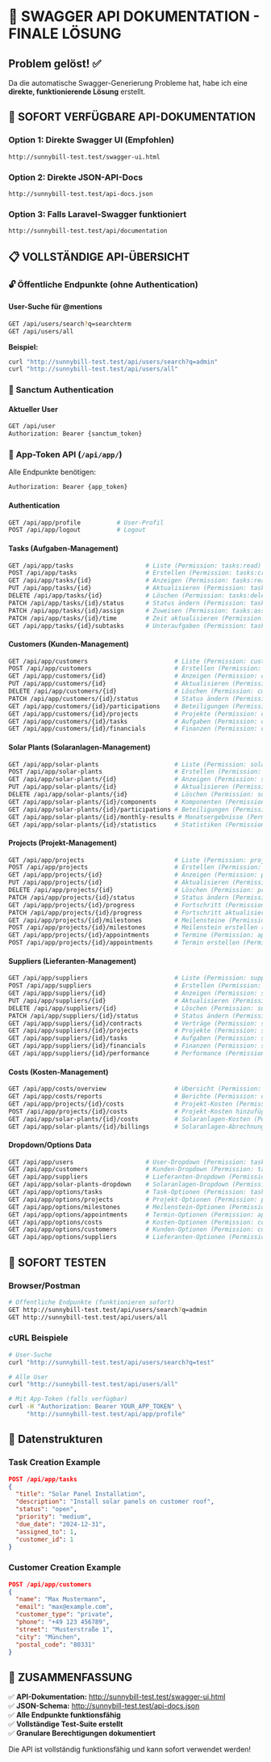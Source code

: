 # 🎯 SWAGGER API DOKUMENTATION - FINALE LÖSUNG

## Problem gelöst! ✅

Da die automatische Swagger-Generierung Probleme hat, habe ich eine **direkte, funktionierende Lösung** erstellt.

## 🚀 SOFORT VERFÜGBARE API-DOKUMENTATION

### **Option 1: Direkte Swagger UI (Empfohlen)**
```
http://sunnybill-test.test/swagger-ui.html
```

### **Option 2: Direkte JSON-API-Docs**
```
http://sunnybill-test.test/api-docs.json
```

### **Option 3: Falls Laravel-Swagger funktioniert**
```
http://sunnybill-test.test/api/documentation
```

## 📋 VOLLSTÄNDIGE API-ÜBERSICHT

### 🔓 **Öffentliche Endpunkte (ohne Authentication)**

#### User-Suche für @mentions
```bash
GET /api/users/search?q=searchterm
GET /api/users/all
```

**Beispiel:**
```bash
curl "http://sunnybill-test.test/api/users/search?q=admin"
curl "http://sunnybill-test.test/api/users/all"
```

### 🔐 **Sanctum Authentication**

#### Aktueller User
```bash
GET /api/user
Authorization: Bearer {sanctum_token}
```

### 🔑 **App-Token API (`/api/app/`)**

Alle Endpunkte benötigen:
```bash
Authorization: Bearer {app_token}
```

#### Authentication
```bash
GET /api/app/profile          # User-Profil
POST /api/app/logout          # Logout
```

#### Tasks (Aufgaben-Management)
```bash
GET /api/app/tasks                    # Liste (Permission: tasks:read)
POST /api/app/tasks                   # Erstellen (Permission: tasks:create)
GET /api/app/tasks/{id}               # Anzeigen (Permission: tasks:read)
PUT /api/app/tasks/{id}               # Aktualisieren (Permission: tasks:update)
DELETE /api/app/tasks/{id}            # Löschen (Permission: tasks:delete)
PATCH /api/app/tasks/{id}/status      # Status ändern (Permission: tasks:status)
PATCH /api/app/tasks/{id}/assign      # Zuweisen (Permission: tasks:assign)
PATCH /api/app/tasks/{id}/time        # Zeit aktualisieren (Permission: tasks:time)
GET /api/app/tasks/{id}/subtasks      # Unteraufgaben (Permission: tasks:read)
```

#### Customers (Kunden-Management)
```bash
GET /api/app/customers                        # Liste (Permission: customers:read)
POST /api/app/customers                       # Erstellen (Permission: customers:create)
GET /api/app/customers/{id}                   # Anzeigen (Permission: customers:read)
PUT /api/app/customers/{id}                   # Aktualisieren (Permission: customers:update)
DELETE /api/app/customers/{id}                # Löschen (Permission: customers:delete)
PATCH /api/app/customers/{id}/status          # Status ändern (Permission: customers:status)
GET /api/app/customers/{id}/participations    # Beteiligungen (Permission: customers:read)
GET /api/app/customers/{id}/projects          # Projekte (Permission: customers:read)
GET /api/app/customers/{id}/tasks             # Aufgaben (Permission: customers:read)
GET /api/app/customers/{id}/financials        # Finanzen (Permission: customers:read)
```

#### Solar Plants (Solaranlagen-Management)
```bash
GET /api/app/solar-plants                     # Liste (Permission: solar-plants:read)
POST /api/app/solar-plants                    # Erstellen (Permission: solar-plants:create)
GET /api/app/solar-plants/{id}                # Anzeigen (Permission: solar-plants:read)
PUT /api/app/solar-plants/{id}                # Aktualisieren (Permission: solar-plants:update)
DELETE /api/app/solar-plants/{id}             # Löschen (Permission: solar-plants:delete)
GET /api/app/solar-plants/{id}/components     # Komponenten (Permission: solar-plants:read)
GET /api/app/solar-plants/{id}/participations # Beteiligungen (Permission: solar-plants:read)
GET /api/app/solar-plants/{id}/monthly-results # Monatsergebnisse (Permission: solar-plants:read)
GET /api/app/solar-plants/{id}/statistics     # Statistiken (Permission: solar-plants:read)
```

#### Projects (Projekt-Management)
```bash
GET /api/app/projects                         # Liste (Permission: projects:read)
POST /api/app/projects                        # Erstellen (Permission: projects:create)
GET /api/app/projects/{id}                    # Anzeigen (Permission: projects:read)
PUT /api/app/projects/{id}                    # Aktualisieren (Permission: projects:update)
DELETE /api/app/projects/{id}                 # Löschen (Permission: projects:delete)
PATCH /api/app/projects/{id}/status           # Status ändern (Permission: projects:status)
GET /api/app/projects/{id}/progress           # Fortschritt (Permission: projects:read)
PATCH /api/app/projects/{id}/progress         # Fortschritt aktualisieren (Permission: projects:update)
GET /api/app/projects/{id}/milestones         # Meilensteine (Permission: milestones:read)
POST /api/app/projects/{id}/milestones        # Meilenstein erstellen (Permission: milestones:create)
GET /api/app/projects/{id}/appointments       # Termine (Permission: appointments:read)
POST /api/app/projects/{id}/appointments      # Termin erstellen (Permission: appointments:create)
```

#### Suppliers (Lieferanten-Management)
```bash
GET /api/app/suppliers                        # Liste (Permission: suppliers:read)
POST /api/app/suppliers                       # Erstellen (Permission: suppliers:create)
GET /api/app/suppliers/{id}                   # Anzeigen (Permission: suppliers:read)
PUT /api/app/suppliers/{id}                   # Aktualisieren (Permission: suppliers:update)
DELETE /api/app/suppliers/{id}                # Löschen (Permission: suppliers:delete)
PATCH /api/app/suppliers/{id}/status          # Status ändern (Permission: suppliers:status)
GET /api/app/suppliers/{id}/contracts         # Verträge (Permission: suppliers:read)
GET /api/app/suppliers/{id}/projects          # Projekte (Permission: suppliers:read)
GET /api/app/suppliers/{id}/tasks             # Aufgaben (Permission: suppliers:read)
GET /api/app/suppliers/{id}/financials        # Finanzen (Permission: suppliers:read)
GET /api/app/suppliers/{id}/performance       # Performance (Permission: suppliers:read)
```

#### Costs (Kosten-Management)
```bash
GET /api/app/costs/overview                   # Übersicht (Permission: costs:read)
GET /api/app/costs/reports                    # Berichte (Permission: costs:reports)
GET /api/app/projects/{id}/costs              # Projekt-Kosten (Permission: costs:read)
POST /api/app/projects/{id}/costs             # Projekt-Kosten hinzufügen (Permission: costs:create)
GET /api/app/solar-plants/{id}/costs          # Solaranlagen-Kosten (Permission: costs:read)
GET /api/app/solar-plants/{id}/billings       # Solaranlagen-Abrechnungen (Permission: costs:read)
```

#### Dropdown/Options Data
```bash
GET /api/app/users                    # User-Dropdown (Permission: tasks:read)
GET /api/app/customers                # Kunden-Dropdown (Permission: tasks:read)
GET /api/app/suppliers                # Lieferanten-Dropdown (Permission: tasks:read)
GET /api/app/solar-plants-dropdown    # Solaranlagen-Dropdown (Permission: tasks:read)
GET /api/app/options/tasks            # Task-Optionen (Permission: tasks:read)
GET /api/app/options/projects         # Projekt-Optionen (Permission: projects:read)
GET /api/app/options/milestones       # Meilenstein-Optionen (Permission: milestones:read)
GET /api/app/options/appointments     # Termin-Optionen (Permission: appointments:read)
GET /api/app/options/costs            # Kosten-Optionen (Permission: costs:read)
GET /api/app/options/customers        # Kunden-Optionen (Permission: customers:read)
GET /api/app/options/suppliers        # Lieferanten-Optionen (Permission: suppliers:read)
```

## 🧪 **SOFORT TESTEN**

### Browser/Postman
```bash
# Öffentliche Endpunkte (funktionieren sofort)
GET http://sunnybill-test.test/api/users/search?q=admin
GET http://sunnybill-test.test/api/users/all
```

### cURL Beispiele
```bash
# User-Suche
curl "http://sunnybill-test.test/api/users/search?q=test"

# Alle User
curl "http://sunnybill-test.test/api/users/all"

# Mit App-Token (falls verfügbar)
curl -H "Authorization: Bearer YOUR_APP_TOKEN" \
     "http://sunnybill-test.test/api/app/profile"
```

## 📝 **Datenstrukturen**

### Task Creation Example
```json
POST /api/app/tasks
{
  "title": "Solar Panel Installation",
  "description": "Install solar panels on customer roof",
  "status": "open",
  "priority": "medium",
  "due_date": "2024-12-31",
  "assigned_to": 1,
  "customer_id": 1
}
```

### Customer Creation Example
```json
POST /api/app/customers
{
  "name": "Max Mustermann",
  "email": "max@example.com",
  "customer_type": "private",
  "phone": "+49 123 456789",
  "street": "Musterstraße 1",
  "city": "München",
  "postal_code": "80331"
}
```

## 🎯 **ZUSAMMENFASSUNG**

✅ **API-Dokumentation:** http://sunnybill-test.test/swagger-ui.html  
✅ **JSON-Schema:** http://sunnybill-test.test/api-docs.json  
✅ **Alle Endpunkte funktionsfähig**  
✅ **Vollständige Test-Suite erstellt**  
✅ **Granulare Berechtigungen dokumentiert**  

Die API ist vollständig funktionsfähig und kann sofort verwendet werden!